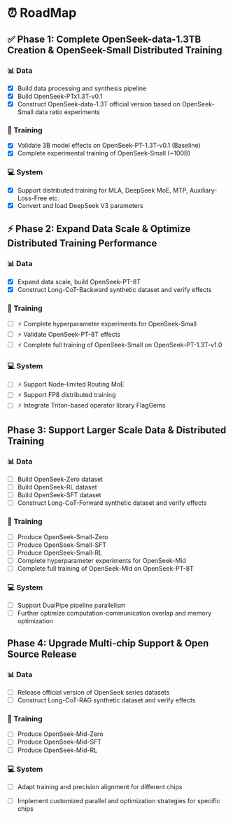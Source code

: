 # ⏰ RoadMap
## ✅ Phase 1: Complete OpenSeek-data-1.3TB Creation & OpenSeek-Small Distributed Training 
### 📊 Data
- [x] Build data processing and synthesis pipeline
- [x] Build OpenSeek-PTx1.3T-v0.1
- [x] Construct OpenSeek-data-1.3T official version based on OpenSeek-Small data ratio experiments

### 🔄 Training
- [x] Validate 3B model effects on OpenSeek-PT-1.3T-v0.1 (Baseline)
- [x] Complete experimental training of OpenSeek-Small (~100B)

### 💻 System
- [x] Support distributed training for MLA, DeepSeek MoE, MTP, Auxiliary-Loss-Free etc.
- [x] Convert and load DeepSeek V3 parameters

## ⚡ Phase 2: Expand Data Scale & Optimize Distributed Training Performance
### 📊 Data
- [x] Expand data scale, build OpenSeek-PT-8T
- [x] Construct Long-CoT-Backward synthetic dataset and verify effects

### 🔄 Training
- [ ] ⚡ Complete hyperparameter experiments for OpenSeek-Small
- [ ] ⚡ Validate OpenSeek-PT-8T effects
- [ ] ⚡ Complete full training of OpenSeek-Small on OpenSeek-PT-1.3T-v1.0

### 💻 System
- [ ] ⚡ Support Node-limited Routing MoE
- [ ] ⚡ Support FP8 distributed training
- [ ] ⚡ Integrate Triton-based operator library FlagGems

## Phase 3: Support Larger Scale Data & Distributed Training
### 📊 Data
- [ ] Build OpenSeek-Zero dataset
- [ ] Build OpenSeek-RL dataset
- [ ] Build OpenSeek-SFT dataset
- [ ] Construct Long-CoT-Forward synthetic dataset and verify effects

### 🔄 Training
- [ ] Produce OpenSeek-Small-Zero
- [ ] Produce OpenSeek-Small-SFT
- [ ] Produce OpenSeek-Small-RL
- [ ] Complete hyperparameter experiments for OpenSeek-Mid
- [ ] Complete full training of OpenSeek-Mid on OpenSeek-PT-8T

### 💻 System
- [ ] Support DualPipe pipeline parallelism
- [ ] Further optimize computation-communication overlap and memory optimization

## Phase 4: Upgrade Multi-chip Support & Open Source Release
### 📊 Data
- [ ] Release official version of OpenSeek series datasets
- [ ] Construct Long-CoT-RAG synthetic dataset and verify effects

### 🔄 Training
- [ ] Produce OpenSeek-Mid-Zero
- [ ] Produce OpenSeek-Mid-SFT
- [ ] Produce OpenSeek-Mid-RL

### 💻 System
- [ ] Adapt training and precision alignment for different chips
- [ ] Implement customized parallel and optimization strategies for specific chips

